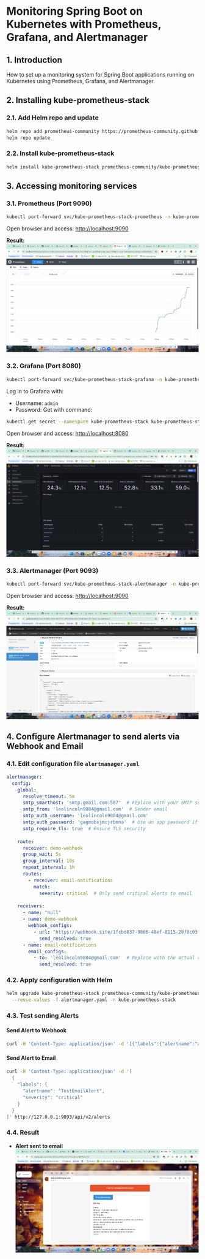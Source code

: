# Monitoring Spring Boot on Kubernetes with Prometheus, Grafana, and Alertmanager

## 1. Introduction
How to set up a monitoring system for Spring Boot applications running on Kubernetes using Prometheus, Grafana, and Alertmanager.

## 2. Installing kube-prometheus-stack

### 2.1. Add Helm repo and update
```bash
helm repo add prometheus-community https://prometheus-community.github.io/helm-charts
helm repo update
```

### 2.2. Install kube-prometheus-stack
```bash
helm install kube-prometheus-stack prometheus-community/kube-prometheus-stack -n kube-prometheus-stack --create-namespace
```

## 3. Accessing monitoring services

### 3.1. Prometheus (Port 9090)
```bash
kubectl port-forward svc/kube-prometheus-stack-prometheus -n kube-prometheus-stack 9090:9090
```
Open browser and access: [http://localhost:9090](http://localhost:9090)

**Result:**
![Prometheus](demo/prometheus.png)

### 3.2. Grafana (Port 8080)
```bash
kubectl port-forward svc/kube-prometheus-stack-grafana -n kube-prometheus-stack 8080:80
```
Log in to Grafana with:
- Username: `admin`
- Password: Get with command:
```bash
kubectl get secret --namespace kube-prometheus-stack kube-prometheus-stack-grafana -o jsonpath="{.data.admin-password}" | base64 --decode
```

Open browser and access: [http://localhost:8080](http://localhost:8080)

**Result:**
![Grafana](demo/grafana.png)

### 3.3. Alertmanager (Port 9093)
```bash
kubectl port-forward svc/kube-prometheus-stack-alertmanager -n kube-prometheus-stack 9090:9090
```
Open browser and access: [http://localhost:9090](http://localhost:9090)

**Result:**
![Alertmanager](demo/alertmanager.png)

## 4. Configure Alertmanager to send alerts via Webhook and Email

### 4.1. Edit configuration file `alertmanager.yaml`
```yaml
alertmanager:
  config:
    global:
      resolve_timeout: 5m
      smtp_smarthost: 'smtp.gmail.com:587'  # Replace with your SMTP server
      smtp_from: 'leolincoln9804@gmail.com'  # Sender email
      smtp_auth_username: 'leolincoln9804@gmail.com'
      smtp_auth_password: 'gagmobxjmcjrbmna'  # Use an app password if needed
      smtp_require_tls: true  # Ensure TLS security

    route:
      receiver: demo-webhook
      group_wait: 5s
      group_interval: 10s
      repeat_interval: 1h
      routes:
        - receiver: email-notifications
          match:
            severity: critical  # Only send critical alerts to email

    receivers:
      - name: "null"
      - name: demo-webhook
        webhook_configs:
          - url: "https://webhook.site/1fcbd837-9866-48ef-8115-28f0c03f06b2"
            send_resolved: true
      - name: email-notifications
        email_configs:
          - to: 'leolincoln9804@gmail.com'  # Replace with the actual recipient
            send_resolved: true
```

### 4.2. Apply configuration with Helm
```bash
helm upgrade kube-prometheus-stack prometheus-community/kube-prometheus-stack \
  --reuse-values -f alertmanager.yaml -n kube-prometheus-stack
```

### 4.3. Test sending Alerts
#### Send Alert to Webhook
```bash
curl -H 'Content-Type: application/json' -d '[{"labels":{"alertname":"alert-demo","namespace":"demo","service":"demo"}}]' http://127.0.0.1:9093/api/v2/alerts
```

#### Send Alert to Email
```bash
curl -H 'Content-Type: application/json' -d '[
  {
    "labels": {
      "alertname": "TestEmailAlert",
      "severity": "critical"
    }
  }
]' http://127.0.0.1:9093/api/v2/alerts
```

### 4.4. Result
- **Alert sent to email**
  ![Email Alert](demo/mail.png)
